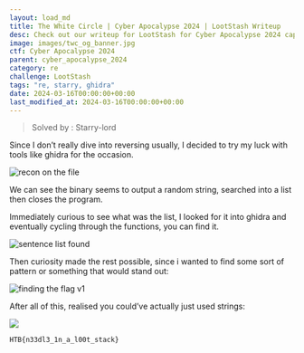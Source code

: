 ```yaml
---
layout: load_md
title: The White Circle | Cyber Apocalypse 2024 | LootStash Writeup
desc: Check out our writeup for LootStash for Cyber Apocalypse 2024 capture the flag competition.
image: images/twc_og_banner.jpg
ctf: Cyber Apocalypse 2024
parent: cyber_apocalypse_2024
category: re
challenge: LootStash
tags: "re, starry, ghidra"
date: 2024-03-16T00:00:00+00:00
last_modified_at: 2024-03-16T00:00:00+00:00
---
```



> Solved by : Starry-lord

Since I don’t really dive into reversing usually, I decided to try my luck with tools like ghidra for the occasion.

![recon on the file](https://i.imgur.com/3zMCcVZ.png)


We can see the binary seems to output a random string, searched into a list then closes the program.

Immediately curious to see what was the list, I looked for it into ghidra and eventually cycling through the functions, you can find it.


![sentence list found](https://i.imgur.com/w3didgB.png)


Then curiosity made the rest possible, since i wanted to find some sort of pattern or something that would stand out:

![finding the flag v1](https://i.imgur.com/hNrPN1w.png)


After all of this, realised you could’ve actually just used strings:


![](https://i.imgur.com/FxDZCAC.png)


```
HTB{n33dl3_1n_a_l00t_stack}
```

